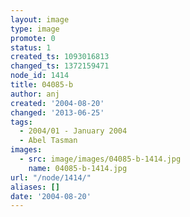 ```yaml
---
layout: image
type: image
promote: 0
status: 1
created_ts: 1093016813
changed_ts: 1372159471
node_id: 1414
title: 04085-b
author: anj
created: '2004-08-20'
changed: '2013-06-25'
tags:
  - 2004/01 - January 2004
  - Abel Tasman
images:
  - src: image/images/04085-b-1414.jpg
    name: 04085-b-1414.jpg
url: "/node/1414/"
aliases: []
date: '2004-08-20'
---
```


